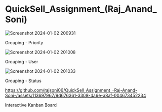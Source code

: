 # QuickSell_Assignment_(Raj_Anand_Soni)

![Screenshot 2024-01-02 200931](https://github.com/rajsoni06/QuickSell_Assignment_-Raj-Anand-Soni-/assets/113697967/cdc25570-0e2c-4216-a063-46e31b81832b)

Grouping - Priority

![Screenshot 2024-01-02 201008](https://github.com/rajsoni06/QuickSell_Assignment_-Raj-Anand-Soni-/assets/113697967/523d4466-f98e-4b8c-adbb-8f8baac87aa6)

Grouping - User

![Screenshot 2024-01-02 201033](https://github.com/rajsoni06/QuickSell_Assignment_-Raj-Anand-Soni-/assets/113697967/ceda157d-f861-46eb-810a-bd7063334417)

Grouping - Status

https://github.com/rajsoni06/QuickSell_Assignment_-Raj-Anand-Soni-/assets/113697967/9d676361-3308-4a6e-a8af-004673452234

Interactive Kanban Board


